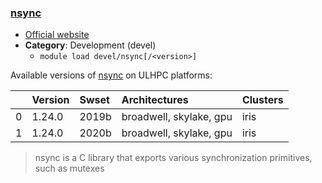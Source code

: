 ### [nsync](https://github.com/google/nsync)

* [Official website](https://github.com/google/nsync)
* __Category__: Development (devel)
    -  `module load devel/nsync[/<version>]`

Available versions of [nsync](https://github.com/google/nsync) on ULHPC platforms:

|    | Version   | Swset   | Architectures           | Clusters   |
|---:|:----------|:--------|:------------------------|:-----------|
|  0 | 1.24.0    | 2019b   | broadwell, skylake, gpu | iris       |
|  1 | 1.24.0    | 2020b   | broadwell, skylake, gpu | iris       |

> nsync is a C library that exports various synchronization primitives, such as mutexes

